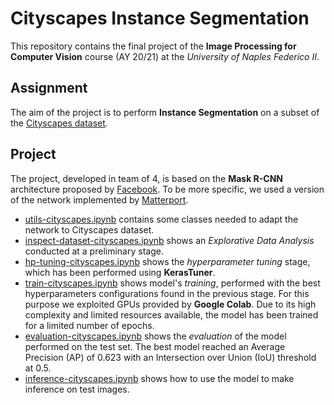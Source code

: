 # Cityscapes Instance Segmentation
This repository contains the final project of the **Image Processing for Computer Vision** course (AY 20/21) at the *University of Naples Federico II*.

## Assignment
The aim of the project is to perform **Instance Segmentation** on a subset of the [Cityscapes dataset](https://www.cityscapes-dataset.com/).

## Project
The project, developed in team of 4, is based on the **Mask R-CNN** architecture proposed by [Facebook](https://arxiv.org/pdf/1703.06870.pdf). To be more specific, we used a version of the network implemented by [Matterport](https://github.com/matterport/Mask_RCNN).
- [utils-cityscapes.ipynb](https://github.com/fabiod20/image-processing-for-computer-vision/blob/main/utils/utils-cityscapes.py) contains some classes needed to adapt the network to Cityscapes dataset.
- [inspect-dataset-cityscapes.ipynb](https://github.com/fabiod20/image-processing-for-computer-vision/blob/main/notebooks/inspect-dataset-cityscapes.ipynb) shows an *Explorative Data Analysis* conducted at a preliminary stage.
- [hp-tuning-cityscapes.ipynb](https://github.com/fabiod20/image-processing-for-computer-vision/blob/main/notebooks/hp-tuning-cityscapes.ipynb) shows the *hyperparameter tuning* stage, which has been performed using **KerasTuner**.
- [train-cityscapes.ipynb](https://github.com/fabiod20/image-processing-for-computer-vision/blob/main/notebooks/train-cityscapes.ipynb) shows model's *training*, performed with the best hyperparameters configurations found in the previous stage. For this purpose we exploited GPUs provided by **Google Colab**. Due to its high complexity and limited resources available, the model has been trained for a limited number of epochs.
- [evaluation-cityscapes.ipynb](https://github.com/fabiod20/image-processing-for-computer-vision/blob/main/notebooks/evaluation-cityscapes.ipynb) shows the *evaluation* of the model performed on the test set. The best model reached an Average Precision (AP) of 0.623 with an Intersection over Union (IoU) threshold at 0.5.
- [inference-cityscapes.ipynb](https://github.com/fabiod20/image-processing-for-computer-vision/blob/main/notebooks/inference-cityscapes.ipynb) shows how to use the model to make inference on test images.
